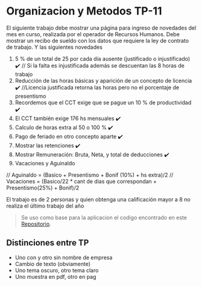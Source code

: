 # Organizacion y Metodos TP-11

El siguiente trabajo debe mostrar una página para ingreso de novedades del mes en curso, realizada por el operador de Recursos Humanos.
Debe mostrar un recibo de sueldo con los datos que requiere la ley de contrato de trabajo. Y las siguientes novedades

1) 5 % de un total de 25 por cada día ausente (justificado o injustificado) :heavy_check_mark:  // Si la falta es injustificada además se descuentan las 8 horas de trabajo
2) Reducción de las horas básicas y aparición de un concepto de licencia :heavy_check_mark: //Licencia justificada retorna las horas pero no el porcentaje de presentismo
3) Recordemos que el CCT exige que se pague un 10 % de productividad :heavy_check_mark:
4) El CCT también exige 176 hs mensuales :heavy_check_mark:
5) Calculo de horas extra al 50 o 100 % :heavy_check_mark:
6) Pago de feriado en otro concepto aparte :heavy_check_mark:
7) Mostrar las retenciones :heavy_check_mark:
8) Mostrar Remuneración: Bruta, Neta, y total de deducciones :heavy_check_mark:
9) Vacaciones y Aguinaldo

// Aguinaldo = (Basico + Presentismo + Bonif (10%) + hs extra)/2
// Vacaciones = (Basico/22 * cant de dias que correspondan + Presentismo(25%) + Bonif)/2

El trabajo es de 2 personas y quien obtenga una calificación mayor a 8 no realiza el último trabajo del año


> Se uso como base para la aplicacion el codigo encontrado en este [Repositorio]( https://github.com/jpmine/recibos-sueldo-js).

## Distinciones entre TP

- Uno con y otro sin nombre de empresa
- Cambio de texto (obviamente)
- Uno tema oscuro, otro tema claro
- Uno muestra en pdf, otro en pag
